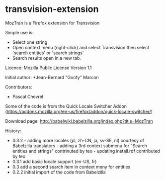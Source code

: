 transvision-extension
=====================

MozTran is a Firefox extension for Transvision

Simple use is:
- Select one string
- Open context menu (right-click) and select Transvision then select 'search entities' or 'search strings'
- Search results open in a new tab.

Licence: Mozilla Public License Version 1.1

Initial author: 
*Jean-Bernard "Goofy" Marcon

Contributors: 
* Pascal Chevrel

Some of the code is from the Quick Locale Switcher Addon (https://addons.mozilla.org/en-us/firefox/addon/quick-locale-switcher/)

Download page: http://babelwiki.babelzilla.org/index.php?title=MozTran

History:
* 0.3.2	- adding more locales (pl, zh-CN, ja, sv-SE, nl) courtesy of Babelzilla translators
		- adding a 3rd context submenu for "Search entities and strings" contrinuted by teo
		- updating install.rdf contributed by teo 
* 0.3.1	add basic locale support (en-US, fr)
* 0.3	add a second search item in context meny for entities
* 0.2.2	initial import of the code from  Babelzilla

